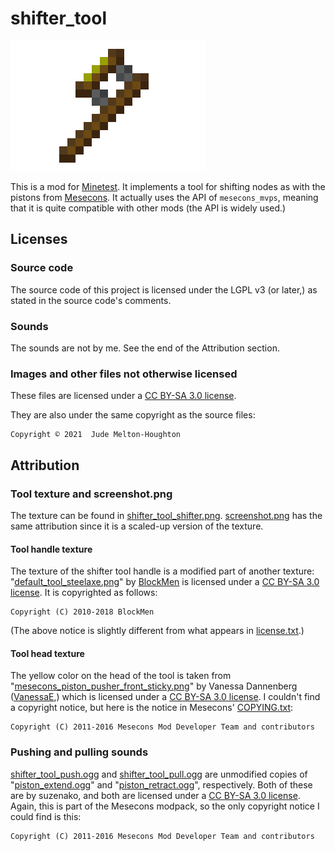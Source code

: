 # shifter\_tool

![The shifter](screenshot.png)

This is a mod for [Minetest][1]. It implements a tool for shifting nodes as with
the pistons from [Mesecons][2]. It actually uses the API of `mesecons_mvps`,
meaning that it is quite compatible with other mods (the API is widely used.)

## Licenses

### Source code

The source code of this project is licensed under the LGPL v3 (or later,)
as stated in the source code's comments.

### Sounds

The sounds are not by me. See the end of the Attribution section.

### Images and other files not otherwise licensed

These files are licensed under a [CC BY-SA 3.0 license][3].

They are also under the same copyright as the source files:

    Copyright © 2021  Jude Melton-Houghton

## Attribution

### Tool texture and screenshot.png

The texture can be found in [shifter\_tool\_shifter.png][4].
[screenshot.png][5] has the same attribution since it is a scaled-up version of
the texture.

#### Tool handle texture

The texture of the shifter tool handle is a modified part of another texture:
"[default\_tool\_steelaxe.png][6]" by [BlockMen][7] is licensed under a
[CC BY-SA 3.0 license][3]. It is copyrighted as follows:

    Copyright (C) 2010-2018 BlockMen

(The above notice is slightly different from what appears in [license.txt][8].)

#### Tool head texture

The yellow color on the head of the tool is taken from
"[mesecons\_piston\_pusher\_front\_sticky.png][9]" by Vanessa Dannenberg
([VanessaE][10],) which is licensed under a [CC BY-SA 3.0 license][3].
I couldn't find a copyright notice, but here is the notice in Mesecons'
[COPYING.txt][11]:

    Copyright (C) 2011-2016 Mesecons Mod Developer Team and contributors

### Pushing and pulling sounds

[shifter\_tool\_push.ogg][12] and [shifter\_tool\_pull.ogg][13] are unmodified
copies of "[piston\_extend.ogg][14]" and "[piston\_retract.ogg][15]",
respectively. Both of these are by suzenako, and both are licensed under a
[CC BY-SA 3.0 license][3]. Again, this is part of the Mesecons modpack, so the
only copyright notice I could find is this:

    Copyright (C) 2011-2016 Mesecons Mod Developer Team and contributors


[1]: https://www.minetest.net/
[2]: https://mesecons.net/
[3]: https://creativecommons.org/licenses/by-sa/3.0/
[4]: textures/shifter_tool_shifter.png
[5]: screenshot.png
[6]: https://github.com/minetest/minetest_game/blob/a3e92c4524582a492099a3b21ed55a61b4ec18e3/mods/default/textures/default_tool_steelaxe.png
[7]: https://github.com/BlockMen
[8]: https://github.com/minetest/minetest_game/blob/master/mods/default/license.txt
[9]: https://github.com/minetest-mods/mesecons/blob/cdd9a93da9c8ed5e89993bc225647dbce71f96f4/mesecons_textures/textures/mesecons_piston_pusher_front_sticky.png
[10]: https://gitlab.com/VanessaE
[11]: https://github.com/minetest-mods/mesecons/blob/master/COPYING.txt
[12]: sounds/shifter_tool_push.ogg
[13]: sounds/shifter_tool_pull.ogg
[14]: https://github.com/minetest-mods/mesecons/blob/367a41416bb3367f81e18afdb043cd196dd4f324/mesecons_pistons/sounds/piston_extend.ogg
[15]: https://github.com/minetest-mods/mesecons/blob/367a41416bb3367f81e18afdb043cd196dd4f324/mesecons_pistons/sounds/piston_retract.ogg
